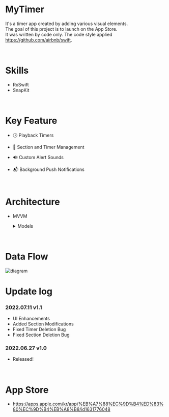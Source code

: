 # MyTimer

It's a timer app created by adding various visual elements.   
The goal of this project is to launch on the App Store.   
It was written by code only. 
The code style applied https://github.com/airbnb/swift.

<br>

# Skills

- RxSwift
- SnapKit

<br>


# Key Feature

 - 🕒 Playback Timers

 - 📝 Section and Timer Management

  - 🔊 Custom Alert Sounds
    
- 📬 Background Push Notifications

<br>

# Architecture

- MVVM   
  <details>
  <summary>Models</summary>
  <div markdown="6">

  ```Swift
    protocol ViewModelType {
    
    associatedtype Input
    associatedtype Output
    
    var disposeBag: DisposeBag { get set }
    
    func transform(input: Input) -> Output
    
  }
  ```

  </div>
  </details>

<br>

# Data Flow
![diagram](https://github.com/vhzkclq0705/MyTimer/assets/75382687/daa3d2cf-ae5a-4d2e-aa4a-6e782a96ea3c)


# Update log

### 2022.07.11 v1.1
- UI Enhancements
- Added Section Modifications
- Fixed Timer Deletion Bug
- Fixed Section Deletion Bug

### 2022.06.27 v1.0
- Released!

<br>

# App Store

- https://apps.apple.com/kr/app/%EB%A7%88%EC%9D%B4%ED%83%80%EC%9D%B4%EB%A8%B8/id1631776048
















